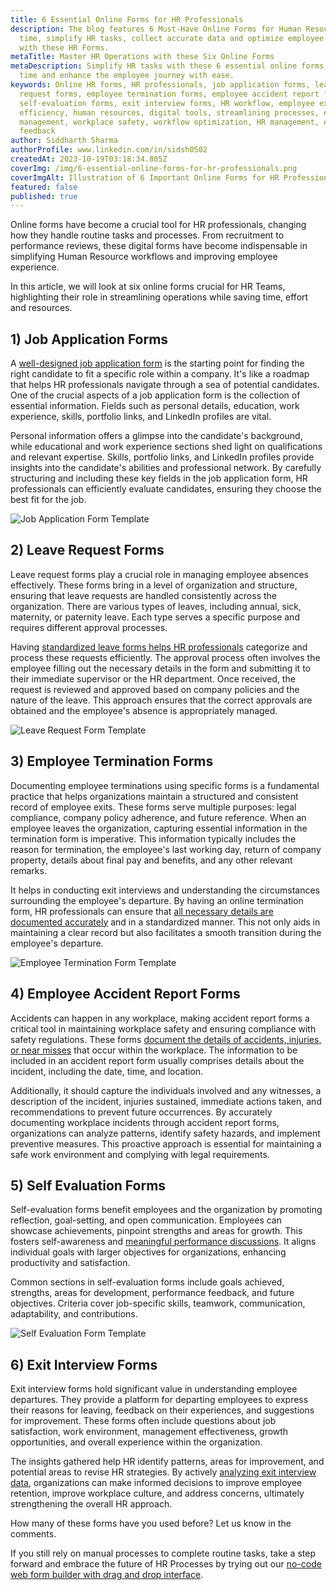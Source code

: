 ```yaml
---
title: 6 Essential Online Forms for HR Professionals
description: The blog features 6 Must-Have Online Forms for Human Resource. Save
  time, simplify HR tasks, collect accurate data and optimize employee journey
  with these HR Forms.
metaTitle: Master HR Operations with these Six Online Forms
metaDescription: Simplify HR tasks with these 6 essential online forms. Save
  time and enhance the employee journey with ease.
keywords: Online HR forms, HR professionals, job application forms, leave
  request forms, employee termination forms, employee accident report forms,
  self-evaluation forms, exit interview forms, HR workflow, employee experience,
  efficiency, human resources, digital tools, streamlining processes, employee
  management, workplace safety, workflow optimization, HR management, employee
  feedback
author: Siddharth Sharma
authorProfile: www.linkedin.com/in/sidsh0502
createdAt: 2023-10-19T03:18:34.805Z
coverImg: /img/6-essential-online-forms-for-hr-professionals.png
coverImgAlt: Illustration of 6 Important Online Forms for HR Professionals
featured: false
published: true
---
```

Online forms have become a crucial tool for HR professionals, changing how they handle routine tasks and processes. From recruitment to performance reviews, these digital forms have become indispensable in simplifying Human Resource workflows and improving employee experience.

In this article, we will look at six online forms crucial for HR Teams, highlighting their role in streamlining operations while saving time, effort and resources.

## **1) Job Application Forms**

A [well-designed job application form](https://formester.com/templates/job-application-form-2450/) is the starting point for finding the right candidate to fit a specific role within a company. It's like a roadmap that helps HR professionals navigate through a sea of potential candidates. One of the crucial aspects of a job application form is the collection of essential information. Fields such as personal details, education, work experience, skills, portfolio links, and LinkedIn profiles are vital.

Personal information offers a glimpse into the candidate's background, while educational and work experience sections shed light on qualifications and relevant expertise. Skills, portfolio links, and LinkedIn profiles provide insights into the candidate's abilities and professional network. By carefully structuring and including these key fields in the job application form, HR professionals can efficiently evaluate candidates, ensuring they choose the best fit for the job.

![Job Application Form Template](/img/job-application-form.jpg "Job Application Form")

## 2) Leave Request Forms

Leave request forms play a crucial role in managing employee absences effectively. These forms bring in a level of organization and structure, ensuring that leave requests are handled consistently across the organization. There are various types of leaves, including annual, sick, maternity, or paternity leave. Each type serves a specific purpose and requires different approval processes.

Having [standardized leave forms helps HR professionals](https://formester.com/templates/time-off-request-form-2780/) categorize and process these requests efficiently. The approval process often involves the employee filling out the necessary details in the form and submitting it to their immediate supervisor or the HR department. Once received, the request is reviewed and approved based on company policies and the nature of the leave. This approach ensures that the correct approvals are obtained and the employee's absence is appropriately managed.

![Leave Request Form Template](/img/leave-request-form.png "Leave Request Form")

## **3) Employee Termination Forms**

Documenting employee terminations using specific forms is a fundamental practice that helps organizations maintain a structured and consistent record of employee exits. These forms serve multiple purposes: legal compliance, company policy adherence, and future reference. When an employee leaves the organization, capturing essential information in the termination form is imperative. This information typically includes the reason for termination, the employee's last working day, return of company property, details about final pay and benefits, and any other relevant remarks.

It helps in conducting exit interviews and understanding the circumstances surrounding the employee's departure. By having an online termination form, HR professionals can ensure that [all necessary details are documented accurately](https://formester.com/templates/termination-form-2446/) and in a standardized manner. This not only aids in maintaining a clear record but also facilitates a smooth transition during the employee's departure. 

![Employee Termination Form Template](/img/employee-termination-form.jpg "Employee Termination Form")

## **4) Employee Accident Report Forms**

Accidents can happen in any workplace, making accident report forms a critical tool in maintaining workplace safety and ensuring compliance with safety regulations. These forms [document the details of accidents, injuries, or near misses](https://formester.com/templates/incident-report-form-2783/) that occur within the workplace. The information to be included in an accident report form usually comprises details about the incident, including the date, time, and location.

Additionally, it should capture the individuals involved and any witnesses, a description of the incident, injuries sustained, immediate actions taken, and recommendations to prevent future occurrences. By accurately documenting workplace incidents through accident report forms, organizations can analyze patterns, identify safety hazards, and implement preventive measures. This proactive approach is essential for maintaining a safe work environment and complying with legal requirements.

## **5) Self Evaluation Forms**

Self-evaluation forms benefit employees and the organization by promoting reflection, goal-setting, and open communication. Employees can showcase achievements, pinpoint strengths and areas for growth. This fosters self-awareness and [meaningful performance discussions](https://formester.com/templates/employee-self-evaluation-form-2779/). It aligns individual goals with larger objectives for organizations, enhancing productivity and satisfaction.

Common sections in self-evaluation forms include goals achieved, strengths, areas for development, performance feedback, and future objectives. Criteria cover job-specific skills, teamwork, communication, adaptability, and contributions.

![Self Evaluation Form Template](/img/self-evaluation-form.jpg "Employee Self Evaluation Form")

## 6) **Exit Interview Forms**

Exit interview forms hold significant value in understanding employee departures. They provide a platform for departing employees to express their reasons for leaving, feedback on their experiences, and suggestions for improvement. These forms often include questions about job satisfaction, work environment, management effectiveness, growth opportunities, and overall experience within the organization.

The insights gathered help HR identify patterns, areas for improvement, and potential areas to revise HR strategies. By actively [analyzing exit interview data](https://formester.com/templates/exit-interview-form-2784/), organizations can make informed decisions to improve employee retention, improve workplace culture, and address concerns, ultimately strengthening the overall HR approach.



How many of these forms have you used before? Let us know in the comments.

If you still rely on manual processes to complete routine tasks, take a step forward and embrace the future of HR Processes by trying out our [no-code web form builder with drag and drop interface](https://app.formester.com/users/sign_in).